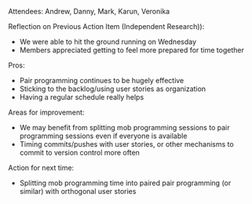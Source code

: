 Attendees: Andrew, Danny, Mark, Karun, Veronika

Reflection on Previous Action Item (Independent Research)):
* We were able to hit the ground running on Wednesday
* Members appreciated getting to feel more prepared for time together

Pros:
* Pair programming continues to be hugely effective
* Sticking to the backlog/using user stories as organization
* Having a regular schedule really helps

Areas for improvement:
* We may benefit from splitting mob programming sessions to pair programming
sessions even if everyone is available
* Timing commits/pushes with user stories, or other mechanisms to commit to version control more often

Action for next time:
* Splitting mob programming time into paired pair programming (or similar) with orthogonal user stories
